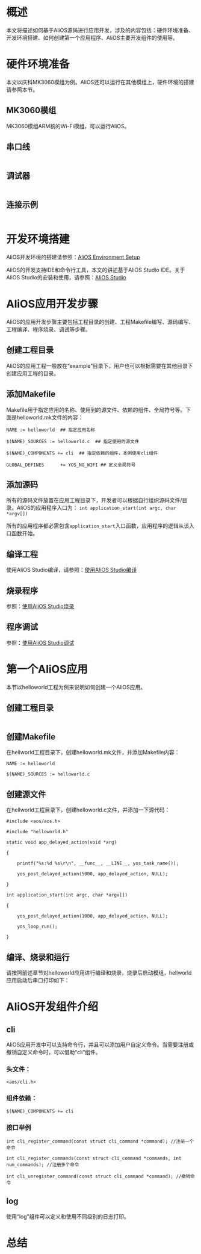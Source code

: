 # 概述
本文将描述如何基于AliOS源码进行应用开发，涉及的内容包括：硬件环境准备、开发环境搭建、如何创建第一个应用程序、AliOS主要开发组件的使用等。

# 硬件环境准备
本文以庆科MK3060模组为例。AliOS还可以运行在其他模组上，硬件环境的搭建请参照本节。

## MK3060模组
MK3060模组ARM核的Wi-Fi模组，可以运行AliOS。
<img>

## 串口线
<img>

## 调试器
<img>

## 连接示例
<img>

# 开发环境搭建
AliOS开发环境的搭建请参照：[AliOS Environment Setup](https://github.com/alibaba/AliOS/wiki/AliOS-Environment-Setup)

AliOS的开发支持IDE和命令行工具，本文的讲述基于AliOS Studio IDE。关于AliOS Studio的安装和使用，请参照：[AliOS Studio](https://github.com/alibaba/AliOS/wiki/AliOS-Studio)
# AliOS应用开发步骤
AliOS的应用开发步骤主要包括工程目录的创建、工程Makefile编写、源码编写、工程编译、程序烧录、调试等步骤。
## 创建工程目录
AliOS的应用工程一般放在“example”目录下，用户也可以根据需要在其他目录下创建应用工程的目录。
## 添加Makefile
Makefile用于指定应用的名称、使用到的源文件、依赖的组件、全局符号等。下面是helloworld.mk文件的内容：

`NAME := helloworld  ## 指定应用名称`

`$(NAME)_SOURCES := helloworld.c  ## 指定使用的源文件`

`$(NAME)_COMPONENTS += cli  ## 指定依赖的组件，本例使用cli组件`

`GLOBAL_DEFINES      += YOS_NO_WIFI ## 定义全局符号`

## 添加源码
所有的源码文件放置在应用工程目录下，开发者可以根据自行组织源码文件/目录。AliOS的应用程序入口为：
`int application_start(int argc, char *argv[])`

所有的应用程序都必需包含`application_start`入口函数，应用程序的逻辑从该入口函数开始。

## 编译工程
使用AliOS Studio编译，请参照：[使用AliOS Studio编译](https://github.com/alibaba/AliOS/wiki/AliOS-Studio#编译)

## 烧录程序
参照：[使用AliOS Studio烧录](https://github.com/alibaba/AliOS/wiki/AliOS-Studio#烧写)

## 程序调试
参照：[使用AliOS Studio调试](https://github.com/alibaba/AliOS/wiki/AliOS-Studio#调试)

# 第一个AliOS应用
本节以helloworld工程为例来说明如何创建一个AliOS应用。
## 创建工程目录
<img>

## 创建Makefile
在hellworld工程目录下，创建helloworld.mk文件，并添加Makefile内容：

`NAME := helloworld`

`$(NAME)_SOURCES := helloworld.c`

## 创建源文件
在hellworld工程目录下，创建helloworld.c文件，并添加一下源代码：

`#include <aos/aos.h>`

`#include "helloworld.h"`

`static void app_delayed_action(void *arg)`

`{`

`    printf("%s:%d %s\r\n", __func__, __LINE__, yos_task_name());`

`    yos_post_delayed_action(5000, app_delayed_action, NULL);`

`}`

`int application_start(int argc, char *argv[])`

`{`

`    yos_post_delayed_action(1000, app_delayed_action, NULL);`

`    yos_loop_run();`

`}`

## 编译、烧录和运行
请按照前述章节对helloworld应用进行编译和烧录，烧录后启动模组，hellworld应用启动后串口打印如下：
<img>

# AliOS开发组件介绍
## cli
AliOS应用开发中可以支持命令行，并且可以添加用户自定义命令。当需要注册或撤销自定义命令时，可以借助“cli”组件。
### 头文件：
`<aos/cli.h>`
### 组件依赖：
`$(NAME)_COMPONENTS += cli`
### 接口举例
`int cli_register_command(const struct cli_command *command); //注册一个命令`

`int cli_register_commands(const struct cli_command *commands, int num_commands); //注册多个命令`

`int cli_unregister_command(const struct cli_command *command); //撤销命令`

## log
使用“log”组件可以定义和使用不同级别的日志打印。

# 总结